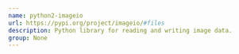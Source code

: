 ```yaml
---
name: python2-imageio
url: https://pypi.org/project/imageio/#files
description: Python library for reading and writing image data.
group: None
---
```

